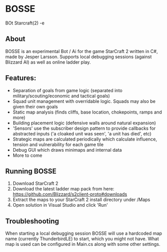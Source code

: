 # BOSSE
BOt Starcraft(2) -e

## About
BOSSE is an experimental Bot / Ai for the game StarCraft 2 written in C#, made by Jesper Larsson.
Supports local debugging sessions (against Blizzard AI) as well as online ladder play.

## Features:
- Separation of goals from game logic (separated into military/scouting/economic and tactical goals)
- Squad unit management with overridable logic. Squads may also be given their own goals
- Static map analysis (finds cliffs, base location, chokepoints, ramps and more)
- Building placement logic (defensive walls around natural expansion)
- 'Sensors' use the subscriber design pattern to provide callbacks for abstracted inputs ('a cloaked unit was seen', 'a unit has died', etc)
- Strategic maps are calculated periodically which calculate influence, tension and vulnerability for each game tile
- Debug GUI which draws minimaps and internal data
- More to come

## Running BOSSE
1. Download StarCraft 2
2. Download the latest ladder map pack from here: https://github.com/Blizzard/s2client-proto#downloads
3. Extract the maps to your StarCraft 2 install directory under /Maps
4. Open solution in Visual Studio and click 'Run'

## Troubleshooting
When starting a local debugging session BOSSE will use a hardcoded map name (currently ThunderbirdLE) to start, which you might not have.
What map is used can be configured in Main.cs along with some other settings.